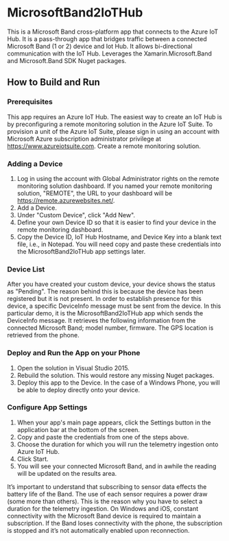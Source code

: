 # MicrosoftBand2IoTHub
This is a Microsoft Band cross-platform app that connects to the Azure IoT Hub. It is a pass-through app that bridges traffic between
a connected Microsoft Band (1 or 2) device and Iot Hub. It allows bi-directional communication with the IoT Hub. 
Leverages the Xamarin.Microsoft.Band and Microsoft.Band SDK Nuget packages. 

## How to Build and Run

### Prerequisites

This app requires an Azure IoT Hub. The easiest way to create an IoT Hub is by preconfiguring a remote monitoring solution in the 
Azure IoT Suite. To provision a unit of the Azure IoT Suite, please sign in using an account with Microsoft Azure subscription administrator
privilege at https://www.azureiotsuite.com. Create a remote monitoring solution.

### Adding a Device

1. Log in using the account with Global Administrator rights on the remote monitoring solution dashboard. If you named your remote monitoring 
solution, "REMOTE", the URL to your dashboard will be https://remote.azurewebsites.net/.
2. Add a Device.
3. Under "Custom Device", click "Add New".
4. Define your own Device ID so that it is easier to find your device in the remote monitoring dashboard.
5. Copy the Device ID, IoT Hub Hostname, and Device Key into a blank text file, i.e., in Notepad. You will need copy and paste these credentials into the MicrosoftBand2IoTHub app settings later.

### Device List

After you have created your custom device, your device shows the status as "Pending". The reason behind this is because the device has been registered but it is not present. In order to establish presence for this device, a specific DeviceInfo message must be sent from the device. In this particular demo, it is the MicrosoftBand2IoTHub app which sends the DeviceInfo message. It retrieves the following information from the connected Microsoft Band; model number, firmware. The GPS location is retrieved from the phone.

### Deploy and Run the App on your Phone

1. Open the solution in Visual Studio 2015.
2. Rebuild the solution. This would restore any missing Nuget packages.
3. Deploy this app to the Device. In the case of a Windows Phone, you will be able to deploy directly onto your device.

### Configure App Settings

1. When your app's main page appears, click the Settings button in the application bar at the bottom of the screen.
2. Copy and paste the credentials from one of the steps above.
3. Choose the duration for which you will run the telemetry ingestion onto Azure IoT Hub.
4. Click Start.
5. You will see your connected Microsoft Band, and in awhile the reading will be updated on the results area.

It’s important to understand that subscribing to sensor data effects the battery life of the Band. The use of each sensor requires a power draw (some more than others). This is the reason why you have to select a duration for the telemetry ingestion.
On Windows and iOS, constant connectivity with the Microsoft Band device is required to maintain a subscription. If the Band loses connectivity with the phone, the subscription is stopped and it’s not automatically enabled upon reconnection.
